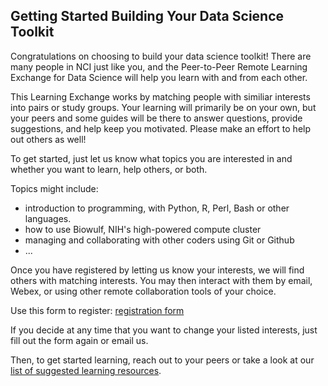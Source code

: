 ## Getting Started Building Your Data Science Toolkit

Congratulations on choosing to build your data science toolkit!  There are many people in NCI just like you, and the Peer-to-Peer Remote Learning Exchange for Data Science will help you learn with and from each other.

This Learning Exchange works by matching people with similiar interests into pairs or study groups.  Your learning will primarily be on your own, but your peers and some guides will be there to answer questions, provide suggestions, and help keep you motivated.  Please make an effort to help out others as well!

To get started, just let us know what topics you are interested in and whether you want to learn, help others, or both.

Topics might include:
* introduction to programming, with Python, R, Perl, Bash or other languages.
* how to use Biowulf, NIH's high-powered compute cluster
* managing and collaborating with other coders using Git or Github 
* ...

Once you have registered by letting us know your interests, we will find others with matching interests.  You may then interact with them by email, Webex, or using other remote collaboration tools of your choice.

Use this form to register: [registration form](../register)

If you decide at any time that you want to change your listed interests, just fill out the form again or email us.

Then, to get started learning, reach out to your peers or take a look at our [list of suggested learning resources](../resources).
